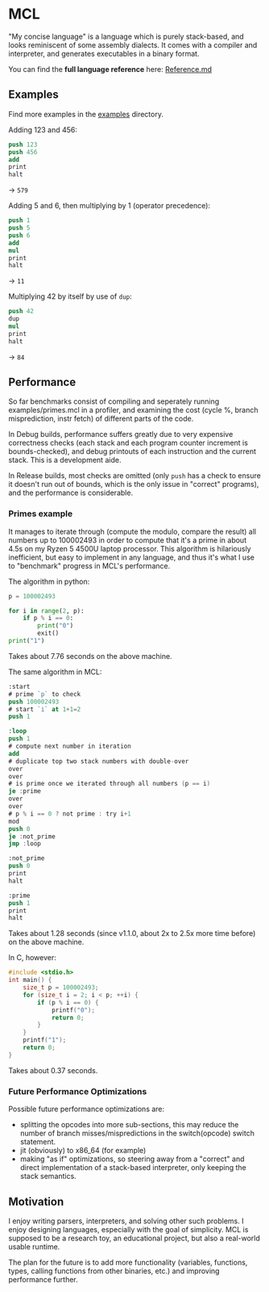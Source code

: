 # MCL

"My concise language" is a language which is purely stack-based, and looks reminiscent of some assembly dialects.
It comes with a compiler and interpreter, and generates executables in a binary format.

You can find the **full language reference** here: [Reference.md](./Reference.md)


## Examples

Find more examples in the [examples](./examples) directory.

Adding 123 and 456:
```nasm
push 123
push 456
add
print
halt
```
-> `579`

Adding 5 and 6, then multiplying by 1 (operator precedence):
```nasm
push 1
push 5
push 6
add
mul
print
halt
```
-> `11`

Multiplying 42 by itself by use of `dup`:
```nasm
push 42
dup
mul
print
halt
```
-> `84`


## Performance

So far benchmarks consist of compiling and seperately running examples/primes.mcl in a profiler, 
and examining the cost (cycle %, branch misprediction, instr fetch) of different parts of the code.

In Debug builds, performance suffers greatly due to very expensive correctness checks (each stack and each program counter 
increment is bounds-checked), and debug printouts of each instruction and the current stack. This is a development aide.

In Release builds, most checks are omitted (only `push` has a check to ensure it doesn't run out of bounds, which is the only 
issue in "correct" programs), and the performance is considerable.

### Primes example

It manages to iterate through (compute the modulo, compare the result) all numbers up to 100002493 in order to compute that it's a prime in about 4.5s on my Ryzen 5 4500U laptop processor.
This algorithm is hilariously inefficient, but easy to implement in any language, and thus it's what I use to "benchmark" progress in MCL's performance. 

The algorithm in python:
```py
p = 100002493

for i in range(2, p):
    if p % i == 0:
        print("0")
        exit()
print("1")
```
Takes about 7.76 seconds on the above machine.

The same algorithm in MCL:
```nasm
:start
# prime `p` to check
push 100002493
# start `i` at 1+1=2
push 1

:loop
push 1
# compute next number in iteration
add
# duplicate top two stack numbers with double-over
over
over
# is prime once we iterated through all numbers (p == i)
je :prime
over
over
# p % i == 0 ? not prime : try i+1
mod
push 0
je :not_prime
jmp :loop

:not_prime
push 0
print
halt

:prime
push 1
print
halt
```
Takes about 1.28 seconds (since v1.1.0, about 2x to 2.5x more time before) on the above machine.

In C, however:
```c
#include <stdio.h>
int main() {
    size_t p = 100002493;
    for (size_t i = 2; i < p; ++i) {
        if (p % i == 0) {
            printf("0");
            return 0;
        }
    }
    printf("1");
    return 0;
}
```
Takes about 0.37 seconds.

### Future Performance Optimizations

Possible future performance optimizations are:

- splitting the opcodes into more sub-sections, this may reduce the number of branch misses/mispredictions in the switch(opcode) switch statement.
- jit (obviously) to x86_64 (for example)
- making "as if" optimizations, so steering away from a "correct" and direct implementation of a stack-based interpreter, only keeping the stack semantics.


## Motivation

I enjoy writing parsers, interpreters, and solving other such problems. I enjoy designing languages, especially with the goal of simplicity.
MCL is supposed to be a research toy, an educational project, but also a real-world usable runtime.

The plan for the future is to add more functionality (variables, functions, types, calling functions from other binaries, etc.) and improving performance further.

